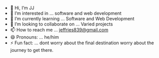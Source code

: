 - 👋 Hi, I’m JJ
- 👀 I’m interested in ... software and web development
- 🌱 I’m currently learning ... Software and Web Development
- 💞️ I’m looking to collaborate on ... Varied projects
- 📫 How to reach me ... jeffries839@gmail.com
- 😄 Pronouns: ... he/him
- ⚡ Fun fact: ... dont worry about the final destination worry about the journey to get there.

<!---
newworldhost/profile is a ✨ special ✨ repository because its `README.md` (this file) appears on your GitHub profile.
You can click the Preview link to take a look at your changes.
--->

